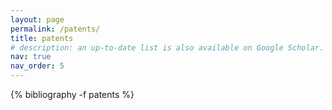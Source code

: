 ```yaml
---
layout: page
permalink: /patents/
title: patents
# description: an up-to-date list is also available on Google Scholar.
nav: true
nav_order: 5
---
```

<div class="publications">

{% bibliography -f patents %}

</div>

<!-- {{ site.scholar.bibliography }} -->